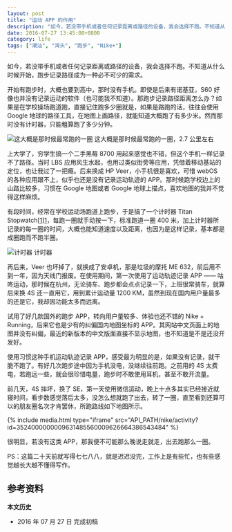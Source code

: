 ```yaml
---
layout: post
title: "运动 APP 的作用"
description: "如今，若没带手机或者任何记录距离或路径的设备，我会选择不跑。不知道从什么时候开始，跑步记录路径成为一种必不可少的需求。"
date: 2016-07-27 13:45:00+0800
category: life
tags: ["潮汕", "湾头", "跑步", "Nike+"]
---
```


如今，若没带手机或者任何记录距离或路径的设备，我会选择不跑。不知道从什么时候开始，跑步记录路径成为一种必不可少的需求。

开始有跑步时，大概也要到高中，那时没有手机。即使是后来有诺基亚，S60 好像也并没有记录运动的软件（也可能我不知道）。那跑步记录路径距离怎么办？如果是在学校操场跑道跑，直接记住跑多少圈就是，如果是路跑的话，往往会使用 Google 地球的路径工具，在地图上画路径，就能知道大概跑了有多少米。然而那时没有计时器，只能粗算跑了多少分钟。

![这大概是那时候最常跑的一圈]({{site.IMG_PATH}}/the-influence-of-sports-apps-01.jpg_640)
这大概是那时候最常跑的一圈，2.7 公里左右

上大学了，穷学生搞一个二手黑莓 8700 用起来感觉也不错，但这个手机一样记录不了路径。当时 LBS 应用风生水起，也用过类似街旁等应用，凭借着移动基站的定位，也让我过了一把瘾。后来换成 HP Veer，小手机很是喜欢，可惜 webOS 的各种应用跟不上，似乎也还是没有记录运动轨迹的 APP。那时候跑学校边上的山路比较多，习惯在 Google 地图或者 Google 地球上描点，喜欢地图的我并不觉得这样麻烦。

有段时间，经常在学校运动场跑道上跑步，于是搞了一个计时器 Titan Stopwatch[[1]][1]，每跑一圈就手动按一下，标准跑道一圈 400 米，加上计时器所记录的每一圈的时间，大概也能知道速度以及距离，也因为是这样记录，基本都是成圈跑而不跑半圈。

![计时器]({{site.IMG_PATH}}/the-influence-of-sports-apps-02.png)
计时器

再后来，Veer 也坏掉了，就换成了安卓机，那是垃圾的摩托 ME 632，前后用不到一年，因为天线门报废。在使用期间，第一次使用了运动轨迹记录 APP —— 咕咚运动，那时候在杭州，无论骑车、跑步都会点点记录一下，上班很常骑车，就算后来换 4S 还一直用它，用到累计运动量 1200 KM，虽然到现在国内用户量最多的还是它，我却因功能太多而远离。

试用了好几款国外的跑步 APP，转向用户量较多、体验也还不错的 Nike + Running，后来它也是少有的纠偏国内地图坐标的 APP。其网站中文页面上的地图并没有纠偏，最近的新版本的中文版面直接不显示地图，也不知道是不是还没开发好。

使用习惯这种手机运动轨迹记录 APP，感受最为明显的是，如果没有记录，就干脆不跑了。有好几次跑步途中因为手机没电，没继续往前跑。之前用的 4S 太费电，若跑远一些，就会很珍惜电量，跑步时不敢使用耳机，甚至不敢开流量。

前几天，4S 摔坏，换了 SE，第一天使用微信运动，晚上十点多其实已经接近就寝时间，看步数感觉落后太多，没怎么想就跑了出去，转了一圈，直至看到还算可以的朋友圈名次才肯罢休，所跑路线如下地图所示。

{% include media.html type="iframe" src="API_PATH/nike/activity?id=3524000000009631485560009626664386543484" %}

很明显，若没有这类 APP，那我便不可能那么晚说走就走，出去跑那么一圈。

PS：这篇二十天前就写得七七八八，就是迟迟没完，工作上是有些忙，也有些感觉越长大越不懂得写作。

## 参考资料

[1]: http://www.webosnation.com/prestop "preStop - webOS Nation"


**本文历史**

* 2016 年 07 月 27 日 完成初稿
